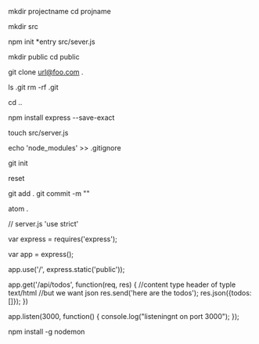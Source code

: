 mkdir projectname
cd projname

mkdir src

npm init
*entry src/sever.js

mkdir public
cd public

git clone url@foo.com .

ls .git
rm -rf .git

cd ..

npm install express --save-exact 

touch src/server.js 

echo 'node_modules' >> .gitignore

git init

reset

git add .
git commit -m ""

atom .

// server.js
'use strict'

var express = requires('express');

var app = express();

app.use('/', express.static('public'));

app.get('/api/todos', function(req, res) {
	//content type header of typle text/html
	//but we want json
	res.send('here are the todos');
	res.json({todos:[]});
})

app.listen(3000, function() {
	console.log("listeningnt on port 3000");
});

npm install -g nodemon



























































